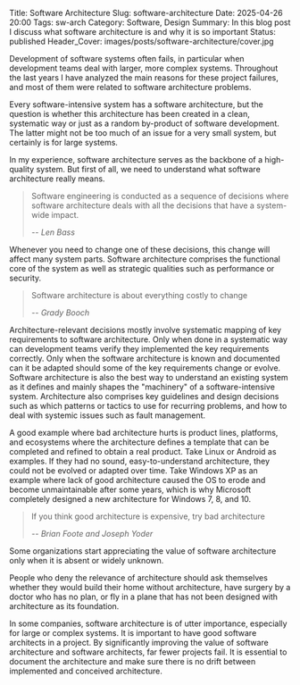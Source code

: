 Title: Software Architecture
Slug: software-architecture
Date: 2025-04-26 20:00
Tags: sw-arch
Category: Software, Design
Summary: In this blog post I discuss what software architecture is and why it is so important
Status: published
Header_Cover: images/posts/software-architecture/cover.jpg

Development of software systems often fails, in particular when development teams deal with larger, more complex systems. Throughout the last years I have analyzed the main reasons for these project failures, and most of them were related to software architecture problems.

Every software-intensive system has a software architecture, but the question is whether this architecture has been created in a clean, systematic way or just as a random by-product of software development. The latter might not be too much of an issue for a very small system, but certainly is for large systems.

In my experience, software architecture serves as the backbone of a high-quality system. But first of all, we need to understand what software architecture really means.

> Software engineering is conducted as a sequence of decisions where software architecture deals with all the decisions that have a system-wide impact.
>
> -- <cite>Len Bass</cite>

Whenever you need to change one of these decisions, this change will affect many system parts. Software architecture comprises the functional core of the system as well as strategic qualities such as performance or security.

> Software architecture is about everything costly to change
>
> -- <cite>Grady Booch</cite>

Architecture-relevant decisions mostly involve systematic mapping of key requirements to software architecture. Only when done in a systematic way can development teams verify they implemented the key requirements correctly. Only when the software architecture is known and documented can it be adapted should some of the key requirements change or evolve. Software architecture is also the best way to understand an existing system as it defines and mainly shapes the "machinery" of a software-intensive system. Architecture also comprises key guidelines and design decisions such as which patterns or tactics to use for recurring problems, and how to deal with systemic issues such as fault management.

A good example where bad architecture hurts is product lines, platforms, and ecosystems where the architecture defines a template that can be completed and refined to obtain a real product. Take Linux or Android as examples. If they had no sound, easy-to-understand architecture, they could not be evolved or adapted over time. Take Windows XP as an example where lack of good architecture caused the OS to erode and become unmaintainable after some years, which is why Microsoft completely designed a new architecture for Windows 7, 8, and 10.

> If you think good architecture is expensive, try bad architecture
>
> -- <cite>Brian Foote and Joseph Yoder</cite>

Some organizations start appreciating the value of software architecture only when it is absent or widely unknown.

People who deny the relevance of architecture should ask themselves whether they would build their home without architecture, have surgery by a doctor who has no plan, or fly in a plane that has not been designed with architecture as its foundation.

In some companies, software architecture is of utter importance, especially for large or complex systems. It is important to have good software architects in a project. By significantly improving the value of software architecture and software architects, far fewer projects fail. It is essential to document the architecture and make sure there is no drift between implemented and conceived architecture.
